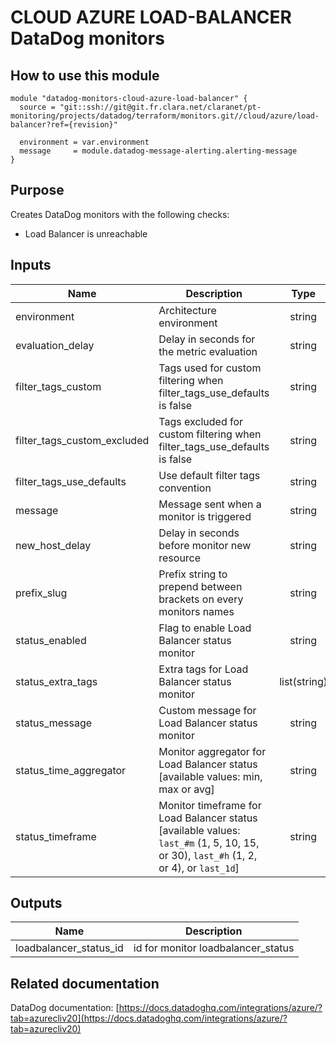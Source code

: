 # CLOUD AZURE LOAD-BALANCER DataDog monitors

## How to use this module

```
module "datadog-monitors-cloud-azure-load-balancer" {
  source = "git::ssh://git@git.fr.clara.net/claranet/pt-monitoring/projects/datadog/terraform/monitors.git//cloud/azure/load-balancer?ref={revision}"

  environment = var.environment
  message     = module.datadog-message-alerting.alerting-message
}

```

## Purpose

Creates DataDog monitors with the following checks:

- Load Balancer is unreachable

## Inputs

| Name | Description | Type | Default | Required |
|------|-------------|:----:|:-----:|:-----:|
| environment | Architecture environment | string | n/a | yes |
| evaluation\_delay | Delay in seconds for the metric evaluation | string | `"900"` | no |
| filter\_tags\_custom | Tags used for custom filtering when filter_tags_use_defaults is false | string | `"*"` | no |
| filter\_tags\_custom\_excluded | Tags excluded for custom filtering when filter_tags_use_defaults is false | string | `""` | no |
| filter\_tags\_use\_defaults | Use default filter tags convention | string | `"true"` | no |
| message | Message sent when a monitor is triggered | string | n/a | yes |
| new\_host\_delay | Delay in seconds before monitor new resource | string | `"300"` | no |
| prefix\_slug | Prefix string to prepend between brackets on every monitors names | string | `""` | no |
| status\_enabled | Flag to enable Load Balancer status monitor | string | `"true"` | no |
| status\_extra\_tags | Extra tags for Load Balancer status monitor | list(string) | `[]` | no |
| status\_message | Custom message for Load Balancer status monitor | string | `""` | no |
| status\_time\_aggregator | Monitor aggregator for Load Balancer status [available values: min, max or avg] | string | `"max"` | no |
| status\_timeframe | Monitor timeframe for Load Balancer status [available values: `last_#m` (1, 5, 10, 15, or 30), `last_#h` (1, 2, or 4), or `last_1d`] | string | `"last_5m"` | no |

## Outputs

| Name | Description |
|------|-------------|
| loadbalancer\_status\_id | id for monitor loadbalancer_status |

## Related documentation

DataDog documentation: [https://docs.datadoghq.com/integrations/azure/?tab=azurecliv20](https://docs.datadoghq.com/integrations/azure/?tab=azurecliv20)
